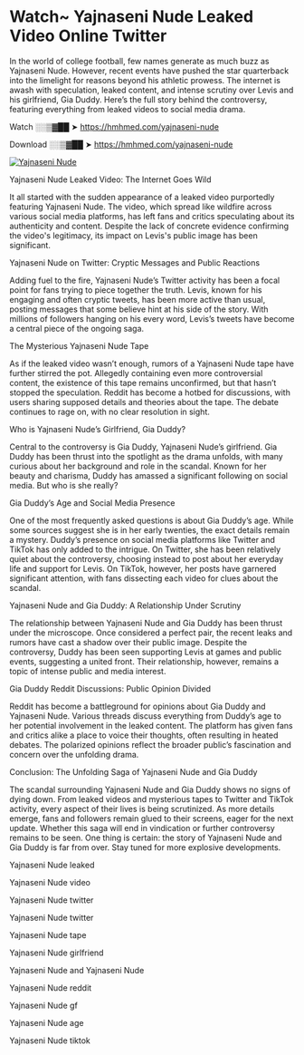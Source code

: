 # Watch~ Yajnaseni Nude Leaked Video Online Twitter

In the world of college football, few names generate as much buzz as Yajnaseni Nude. However, recent events have pushed the star quarterback into the limelight for reasons beyond his athletic prowess. The internet is awash with speculation, leaked content, and intense scrutiny over Levis and his girlfriend, Gia Duddy. Here’s the full story behind the controversy, featuring everything from leaked videos to social media drama.

Watch ░░▒▓██ ➤ https://hmhmed.com/yajnaseni-nude

Download ░░▒▓██ ➤ https://hmhmed.com/yajnaseni-nude

[![Yajnaseni Nude](https://i.imgur.com/dJHk4Zq.gif)](https://hmhmed.com/yajnaseni-nude)

Yajnaseni Nude Leaked Video: The Internet Goes Wild

It all started with the sudden appearance of a leaked video purportedly featuring Yajnaseni Nude. The video, which spread like wildfire across various social media platforms, has left fans and critics speculating about its authenticity and content. Despite the lack of concrete evidence confirming the video's legitimacy, its impact on Levis's public image has been significant.

Yajnaseni Nude on Twitter: Cryptic Messages and Public Reactions

Adding fuel to the fire, Yajnaseni Nude’s Twitter activity has been a focal point for fans trying to piece together the truth. Levis, known for his engaging and often cryptic tweets, has been more active than usual, posting messages that some believe hint at his side of the story. With millions of followers hanging on his every word, Levis’s tweets have become a central piece of the ongoing saga.

The Mysterious Yajnaseni Nude Tape

As if the leaked video wasn’t enough, rumors of a Yajnaseni Nude tape have further stirred the pot. Allegedly containing even more controversial content, the existence of this tape remains unconfirmed, but that hasn’t stopped the speculation. Reddit has become a hotbed for discussions, with users sharing supposed details and theories about the tape. The debate continues to rage on, with no clear resolution in sight.

Who is Yajnaseni Nude’s Girlfriend, Gia Duddy?

Central to the controversy is Gia Duddy, Yajnaseni Nude’s girlfriend. Gia Duddy has been thrust into the spotlight as the drama unfolds, with many curious about her background and role in the scandal. Known for her beauty and charisma, Duddy has amassed a significant following on social media. But who is she really?

Gia Duddy’s Age and Social Media Presence

One of the most frequently asked questions is about Gia Duddy’s age. While some sources suggest she is in her early twenties, the exact details remain a mystery. Duddy’s presence on social media platforms like Twitter and TikTok has only added to the intrigue. On Twitter, she has been relatively quiet about the controversy, choosing instead to post about her everyday life and support for Levis. On TikTok, however, her posts have garnered significant attention, with fans dissecting each video for clues about the scandal.

Yajnaseni Nude and Gia Duddy: A Relationship Under Scrutiny

The relationship between Yajnaseni Nude and Gia Duddy has been thrust under the microscope. Once considered a perfect pair, the recent leaks and rumors have cast a shadow over their public image. Despite the controversy, Duddy has been seen supporting Levis at games and public events, suggesting a united front. Their relationship, however, remains a topic of intense public and media interest.

Gia Duddy Reddit Discussions: Public Opinion Divided

Reddit has become a battleground for opinions about Gia Duddy and Yajnaseni Nude. Various threads discuss everything from Duddy’s age to her potential involvement in the leaked content. The platform has given fans and critics alike a place to voice their thoughts, often resulting in heated debates. The polarized opinions reflect the broader public’s fascination and concern over the unfolding drama.

Conclusion: The Unfolding Saga of Yajnaseni Nude and Gia Duddy

The scandal surrounding Yajnaseni Nude and Gia Duddy shows no signs of dying down. From leaked videos and mysterious tapes to Twitter and TikTok activity, every aspect of their lives is being scrutinized. As more details emerge, fans and followers remain glued to their screens, eager for the next update. Whether this saga will end in vindication or further controversy remains to be seen. One thing is certain: the story of Yajnaseni Nude and Gia Duddy is far from over. Stay tuned for more explosive developments.

Yajnaseni Nude leaked

Yajnaseni Nude video

Yajnaseni Nude twitter

Yajnaseni Nude twitter

Yajnaseni Nude tape

Yajnaseni Nude girlfriend

Yajnaseni Nude and Yajnaseni Nude

Yajnaseni Nude reddit

Yajnaseni Nude gf

Yajnaseni Nude age

Yajnaseni Nude tiktok